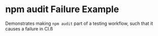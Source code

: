 # npm audit Failure Example

Demonstrates making `npm audit` part of a testing workflow, such that it
causes a failure in CI.ß
